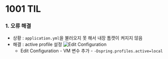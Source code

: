 # 1001 TIL

### 1. 오류 해결
- 상황 : `application.yml`을 불러오지 못 해서 내장 톰캣이 켜지지 않음
- 해결 :  active profile 설정
    ![Edit Configuration](https://files.slack.com/files-pri/T088AB0N865-F09JF53ND5F/image.png)
    - Edit Configuration - VM 변수 추가 - `-Dspring.profiles.active=local` 
